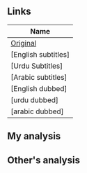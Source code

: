 ## Links
| Name  |
| ------------- |
|[Original](https://www.aparat.com/v/47jtO)|
|[English subtitles] |
|[Urdu Subtitles] |
|[Arabic subtitles] |
|[English dubbed]| |
|[urdu dubbed]| |
|[arabic dubbed]| |

## My analysis


## Other's analysis
